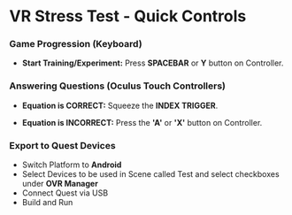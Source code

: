 # VR Stress Test - Quick Controls

### Game Progression (Keyboard)

* **Start Training/Experiment:** Press **SPACEBAR** or **Y** button on Controller.

### Answering Questions (Oculus Touch Controllers)

* **Equation is CORRECT:** Squeeze the **INDEX TRIGGER**.

* **Equation is INCORRECT:** Press the **'A'** or **'X'** button on Controller.

### Export to Quest Devices

* Switch Platform to **Android**
* Select Devices to be used in Scene called Test and select checkboxes under **OVR Manager**
* Connect Quest via USB
* Build and Run
